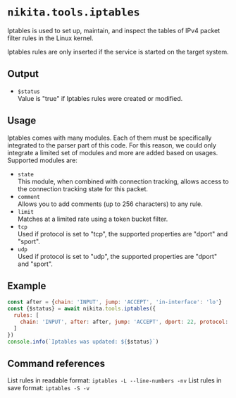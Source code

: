 
# `nikita.tools.iptables`

Iptables is used to set up, maintain, and inspect the tables of IPv4 packet 
filter rules in the Linux kernel.

Iptables rules are only inserted if the service is started on the target system.

## Output

* `$status`   
  Value is "true" if Iptables rules were created or modified.

## Usage

Iptables comes with many modules. Each of them must be specifically 
integrated to the parser part of this code. For this reason, we could only
integrate a limited set of modules and more are added based on usages. Supported
modules are:

* `state`   
  This module, when combined with connection tracking, allows access to the
  connection tracking state for this packet.   
* `comment`   
  Allows you to add comments (up to 256 characters) to any rule.   
* `limit`   
  Matches at a limited rate using a token bucket filter.   
* `tcp`   
  Used if protocol is set to "tcp", the supported properties are "dport" and
  "sport".   
* `udp`   
  Used if protocol is set to "udp", the supported properties are "dport" and
  "sport".   

## Example

```js
const after = {chain: 'INPUT', jump: 'ACCEPT', 'in-interface': 'lo'}
const {$status} = await nikita.tools.iptables({
  rules: [
    chain: 'INPUT', after: after, jump: 'ACCEPT', dport: 22, protocol: 'tcp'
  ]
})
console.info(`Iptables was updated: ${$status}`)
```

## Command references

List rules in readable format: `iptables -L --line-numbers -nv`
List rules in save format: `iptables -S -v`
